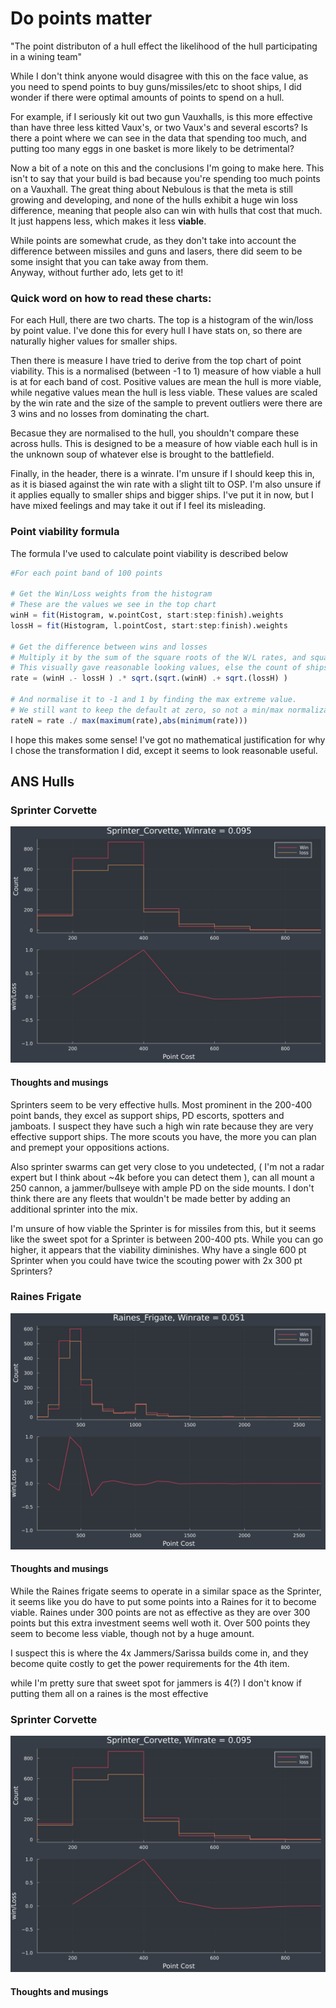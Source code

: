 # Do points matter

"The point distributon of a hull effect the likelihood of the hull participating in a wining team"

While I don't think anyone would disagree with this on the face value, as you need to spend points to buy guns/missiles/etc to shoot ships, I did wonder if there were optimal amounts of points to spend on a hull. 

For example, if I seriously kit out two gun Vauxhalls, is this more effective than have three less kitted Vaux's, or two Vaux's and several escorts? Is there a point where we can see in the data that spending too much, and putting too many eggs in one basket is more likely to be detrimental? 

Now a bit of a note on this and the conclusions I'm going to make here. This isn't to say that your build is bad because you're spending too much points on a Vauxhall. The great thing about Nebulous is that the meta is still growing and developing, and none of the hulls exhibit a huge win loss difference, meaning that people also can win with hulls that cost that much. It just happens less, which makes it less **viable**. 

While points are somewhat crude, as they don't take into account the difference between missiles and guns and lasers, there did seem to be some insight that you can take away from them.  
Anyway, without further ado, lets get to it!

### Quick word on how to read these charts:

For each Hull, there are two charts. The top is a histogram of the win/loss by point value. I've done this for every hull I have stats on, so there are naturally higher values for smaller ships. 

Then there is measure I have tried to derive from the top chart of point viability. This is a normalised (between -1 to 1) measure of how viable a hull is at for each band of cost. Positive values are mean the hull is more viable, while negative values mean the hull is less viable. These values are scaled by the win rate and the size of the sample to prevent outliers were there are 3 wins and no losses from dominating the chart. 

Becasue they are normalised to the hull, you shouldn't compare these across hulls. This is designed to be a measure of how viable each hull is in the unknown soup of whatever else is brought to the battlefield. 

Finally, in the header, there is a winrate. I'm unsure if I should keep this in, as it is biased against the win rate with a slight tilt to OSP. I'm also unsure if it applies equally to smaller ships and bigger ships. I've put it in now, but I have mixed feelings and may take it out if I feel its misleading.  

### Point viability formula
The formula I've used to calculate point viability is described below

```Julia
#For each point band of 100 points

# Get the Win/Loss weights from the histogram
# These are the values we see in the top chart
winH = fit(Histogram, w.pointCost, start:step:finish).weights
lossH = fit(Histogram, l.pointCost, start:step:finish).weights

# Get the difference between wins and losses
# Multiply it by the sum of the square roots of the W/L rates, and squareRoot it again  
# This visually gave reasonable looking values, else the count of ships in larger buckets dominated 
rate = (winH .- lossH ) .* sqrt.(sqrt.(winH) .+ sqrt.(lossH) )

# And normalise it to -1 and 1 by finding the max extreme value. 
# We still want to keep the default at zero, so not a min/max normalization
rateN = rate ./ max(maximum(rate),abs(minimum(rate)))

```

I hope this makes some sense! I've got no mathematical  justification for why I chose the transformation I did, except it seems to look reasonable useful. 

## ANS Hulls

### Sprinter Corvette

![alt text](assets/pointEffectiveness/Sprinter_Corvette.png "Sprinter Point Viability")

#### Thoughts and musings
Sprinters seem to be very effective hulls. Most prominent in the 200-400 point bands, they excel as support ships, PD escorts, spotters and jamboats. I suspect they have such a high win rate because they are very effective support ships. The more scouts you have, the more you can plan and premept your oppositions actions. 

Also sprinter swarms can get very close to you undetected, ( I'm not a radar expert but I think about ~4k before you can detect them ), can all mount a 250 cannon, a jammer/bullseye with ample PD on the side mounts. I don't think there are any fleets that wouldn't be made better by adding an additional sprinter into the mix.  

I'm unsure of how viable the Sprinter is for missiles from this, but it seems like the sweet spot for a Sprinter is between 200-400 pts. While you can go higher, it appears that the viability diminishes. Why have a single 600 pt Sprinter when you could have twice the scouting power with 2x 300 pt Sprinters?

### Raines Frigate

![alt text](assets/pointEffectiveness/Raines_Frigate.png "Raines Point Viability")

#### Thoughts and musings

While the Raines frigate seems to operate in a similar space as the Sprinter, it seems like you do have to put some points into a Raines for it to become viable. Raines under 300 points are not as effective as they are over 300 points but this extra investment seems well woth it. Over 500 points they seem to become less viable, though not by a huge amount. 

I suspect this is where the 4x Jammers/Sarissa builds come in, and they become quite costly to get the power requirements for the 4th item.

while I'm pretty sure that sweet spot for jammers is 4(?) I don't know if putting them all on a raines is the most effective









### Sprinter Corvette

![alt text](assets/pointEffectiveness//Sprinter_Corvette.png "Sprinter Point Viability")

#### Thoughts and musings
